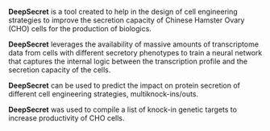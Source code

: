 **DeepSecret** is a tool created to help in the design of cell engineering strategies to improve the secretion capacity of Chinese Hamster Ovary (CHO) cells for the production of biologics.  

**DeepSecret** leverages the availability of massive amounts of transcriptome data from cells with different secretory phenotypes to train a neural network that captures the internal logic between the transcription profile and the secretion capacity of the cells. 

**DeepSecret** can be used to predict the impact on protein secretion of different cell engineering strategies, multiknock-ins/outs. 

**DeepSecret** was used to compile a list of knock-in genetic targets to increase productivity of CHO cells.
